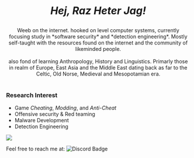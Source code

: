 <h1 align="center" markdown="1">
 
   *Hej, Raz Heter Jag!*
</h1>

<div align="center">
   Weeb on the internet. hooked on level computer systems, currently focusing study in *software security* and *detection engineering*. Mostly self-taught with the resources found on the internet and the community of likeminded people. 
</div>

<br>

<div align="center">
   also fond of learning Anthropology, History and Linguistics. Primarly those in realm of Europe, East Asia and the Middle East dating back as far to the Celtic, Old Norse, Medieval and Mesopotamian era.
</div>

<br>

### Research Interest
- Game *Cheating*, *Modding*, and *Anti-Cheat*  
- Offensive security & Red teaming
- Malware Development
- Detection Engineering  

<a>
   <img align="center" src="https://github-readme-stats-sigma-five.vercel.app/api/top-langs/?username=hyggehalcyon&theme=tokyonight&hide_border=false&include_all_commits=true&count_private=true&layout=compact" />
</a>     
      
Feel free to reach me at: ![Discord Badge](https://img.shields.io/badge/-__hygge-5663F7?style=flat-roundedrectangle&logo=Discord&logoColor=white)
